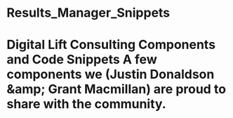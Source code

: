 # Results_Manager_Snippets
# Digital Lift Consulting Components and Code Snippets A few components we (Justin Donaldson &amp;amp; Grant Macmillan) are proud to share with the community.
